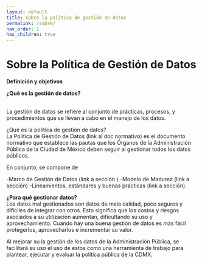 ```yaml
---
layout: default
title: Sobre la politica de gestión de datos
permalink: /sobre/
nav_order: 1
has_children: true
---
```


<h1>Sobre la Política de Gestión de Datos</h1>

<strong>Definición y objetivos</strong>
<br>

<b>¿Qué es la gestión de datos?</b>

<br>
La gestión de datos se refiere al conjunto de prácticas, procesos, y procedimientos que se llevan a cabo en el manejo de los datos.

¿Qué es la política de gestión de datos?<br>
La Política de Gestión de Datos (link al doc normativo) es el documento normativo que establece las pautas que los Órganos de la Administración Pública de la Ciudad de México deben seguir al gestionar todos los datos públicos. 

En conjunto, se compone de

-Marco de Gestión de Datos (link a sección )
-Modelo de Madurez (link a sección) 
-Lineamientos, estándares y buenas prácticas (link a sección).

<b>¿Para qué gestionar datos?</b> <br>
Los datos mal gestionados son datos de mala calidad, poco seguros y difíciles de integrar con otros. Esto significa que los costos y riesgos asociados a su utilización aumentan, dificultando su uso y aprovechamiento. Cuando hay una buena gestión de datos es más fácil protegerlos, aprovecharlos e incrementar su valor. 

Al mejorar su la gestión de los datos de la Administración Pública, se facilitará su uso el uso de estos como una herramienta de trabajo para plantear, ejecutar y evaluar la política pública de la CDMX. 

